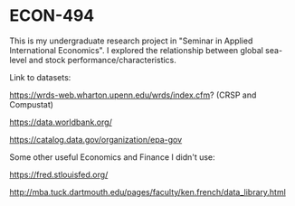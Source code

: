 # ECON-494

This is my undergraduate research project in "Seminar in Applied International Economics". I explored the relationship between global sea-level and stock performance/characteristics.

Link to datasets:

https://wrds-web.wharton.upenn.edu/wrds/index.cfm? (CRSP and Compustat)

https://data.worldbank.org/

https://catalog.data.gov/organization/epa-gov

Some other useful Economics and Finance I didn't use:

https://fred.stlouisfed.org/

http://mba.tuck.dartmouth.edu/pages/faculty/ken.french/data_library.html
